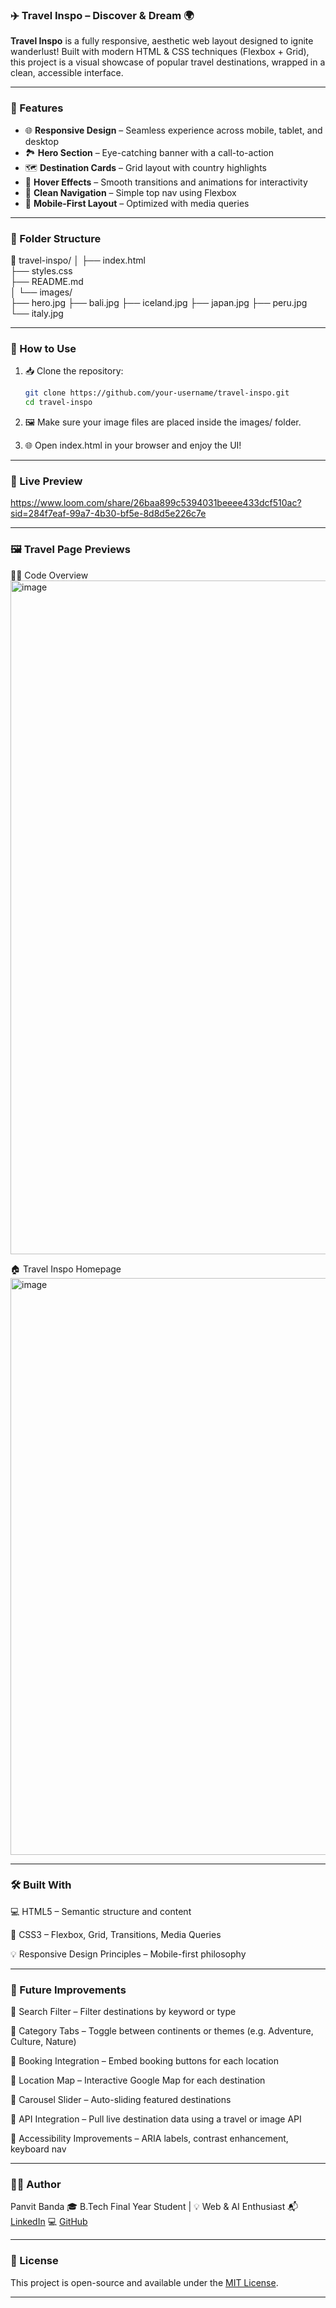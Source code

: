 ### ✈️ Travel Inspo – Discover & Dream 🌍

**Travel Inspo** is a fully responsive, aesthetic web layout designed to ignite wanderlust! Built with modern HTML & CSS techniques (Flexbox + Grid), this project is a visual showcase of popular travel destinations, wrapped in a clean, accessible interface.

---

### 🌟 Features

- 🌐 **Responsive Design** – Seamless experience across mobile, tablet, and desktop  
- 🏞️ **Hero Section** – Eye-catching banner with a call-to-action  
- 🗺️ **Destination Cards** – Grid layout with country highlights  
- 🎨 **Hover Effects** – Smooth transitions and animations for interactivity  
- 🧭 **Clean Navigation** – Simple top nav using Flexbox  
- 📱 **Mobile-First Layout** – Optimized with media queries  

---

### 🧱 Folder Structure
📁 travel-inspo/
│
├── index.html         
├── styles.css          
├── README.md           
│
└── images/            
    ├── hero.jpg
    ├── bali.jpg
    ├── iceland.jpg
    ├── japan.jpg
    ├── peru.jpg
    └── italy.jpg


---

### 🚀 How to Use

1. 📥 Clone the repository:
   ```bash
   git clone https://github.com/your-username/travel-inspo.git
   cd travel-inspo
2. 🖼️ Make sure your image files are placed inside the images/ folder.

3. 🌐 Open index.html in your browser and enjoy the UI!

---

### 📸 Live Preview
https://www.loom.com/share/26baa899c5394031beeee433dcf510ac?sid=284f7eaf-99a7-4b30-bf5e-8d8d5e226c7e

---

### 🖼️ Travel Page Previews

🧑‍💻 Code Overview
<img width="1918" height="1078" alt="image" src="https://github.com/user-attachments/assets/708b44ac-2b01-455d-8bbb-f3997a423915" />

🏠 Travel Inspo Homepage
<img width="1902" height="923" alt="image" src="https://github.com/user-attachments/assets/25419f6a-09e5-4848-ad09-3219e639d1ce" />

---

### 🛠️ Built With

💻 HTML5 – Semantic structure and content

🎨 CSS3 – Flexbox, Grid, Transitions, Media Queries

💡 Responsive Design Principles – Mobile-first philosophy

---

### 🔮 Future Improvements

🔎 Search Filter – Filter destinations by keyword or type

🎯 Category Tabs – Toggle between continents or themes (e.g. Adventure, Culture, Nature)

🧳 Booking Integration – Embed booking buttons for each location

🧭 Location Map – Interactive Google Map for each destination

🔄 Carousel Slider – Auto-sliding featured destinations

🧠 API Integration – Pull live destination data using a travel or image API

🔐 Accessibility Improvements – ARIA labels, contrast enhancement, keyboard nav

---

### 👨‍💻 Author
Panvit Banda
🎓 B.Tech Final Year Student | 💡 Web & AI Enthusiast
📬 [LinkedIn](https://www.linkedin.com/in/panvit-banda/)
💻 [GitHub](https://github.com/PanvitBanda)

---
### 📄 License

This project is open-source and available under the [MIT License](./TravelInspo/LICENSE).

---




